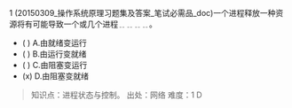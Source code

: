 1
(20150309_操作系统原理习题集及答案_笔试必需品_doc)一个进程释放一种资源将有可能导致一个或几个进程﹎﹎﹎﹎。
- ( ) A.由就绪变运行 
- ( ) B.由运行变就绪 
- ( ) C.由阻塞变运行 
- (x) D.由阻塞变就绪

> 知识点：进程状态与控制。
> 出处：网络
> 难度：1
> D
